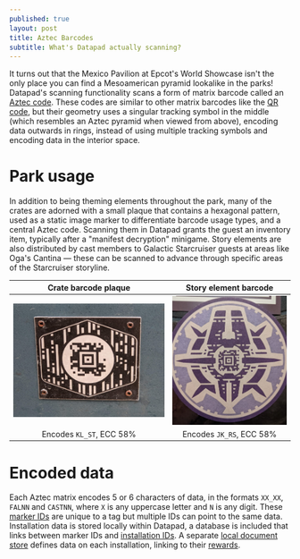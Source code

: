 ```yaml
---
published: true
layout: post
title: Aztec Barcodes
subtitle: What's Datapad actually scanning?
---
```

It turns out that the Mexico Pavilion at Epcot's World Showcase isn't the only place you can find a Mesoamerican pyramid lookalike in the parks! Datapad's scanning functionality scans a form of matrix barcode called an [Aztec code](https://en.wikipedia.org/wiki/Aztec_Code). These codes are similar to other matrix barcodes like the [QR code](https://en.wikipedia.org/wiki/QR_code), but their geometry uses a singular tracking symbol in the middle (which resembles an Aztec pyramid when viewed from above), encoding data outwards in rings, instead of using multiple tracking symbols and encoding data in the interior space.

# Park usage

In addition to being theming elements throughout the park, many of the crates are adorned with a small plaque that contains a hexagonal pattern, used as a static image marker to differentiate barcode usage types, and a central Aztec code. Scanning them in Datapad grants the guest an inventory item, typically after a "manifest decryption" minigame. Story elements are also distributed by cast members to Galactic Starcruiser guests at areas like Oga's Cantina — these can be scanned to advance through specific areas of the Starcruiser storyline. 

| Crate barcode plaque | Story element barcode |
| :-: | :-: |
| ![An Aztec code on a crate](/images/aztec/swge_plaque.jpg) | ![An Aztec code on a coaster](/images/aztec/swgs_story_coaster.jpg) |
| Encodes `KL_ST`, ECC 58% | Encodes `JK_RS`, ECC 58% |

# Encoded data

Each Aztec matrix encodes 5 or 6 characters of data, in the formats `XX_XX`, `FALNN` and `CASTNN`, where `X` is any uppercase letter and `N` is any digit. These [marker IDs](/datapad-snowflake/) are unique to a tag but multiple IDs can point to the same data. Installation data is stored locally within Datapad, a database is included that links between marker IDs and [installation IDs](/datapad-snowflake/). A separate [local document store](/installation-data/) defines data on each installation, linking to their [rewards](/item-data/).